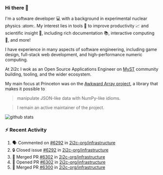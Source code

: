 ### Hi there 👋 

I'm a software developer 💻 with a background in experimental nuclear physics :atom:. My interest lies in tools :wrench: to improve productivity :chart_with_upwards_trend: and scientific insight :telescope:, including rich documentation 📚, interactive computing 🧮, and more! 

I have experience in many aspects of software engineering, including game design, full-stack web development, and high-performance numeric computing. 

At 2i2c I wok as an Open Source Applications Engineer on [MyST](https://github.com/jupyter-book/mystmd) community building, tooling, and the wider ecosystem. 

My main focus at Princeton was on the [Awkward Array project](awkward-array.org/), a library that makes it possible to 
> manipulate JSON-like data with NumPy-like idioms.

> I remain an active maintainer of the project. 

![github stats](https://github-readme-stats.vercel.app/api?username=agoose77&show_icons=true&hide_rank=true&hide_title=true&bg_color=30,e76445,904e95&text_color=efe3ec&icon_color=efe3ec)
<!--
**agoose77/agoose77** is a ✨ _special_ ✨ repository because its `README.md` (this file) appears on your GitHub profile.

Here are some ideas to get you started:

- 🔭 I’m currently working on ...
- 🌱 I’m currently learning ...
- 👯 I’m looking to collaborate on ...
- 🤔 I’m looking for help with ...
- 💬 Ask me about ...
- 📫 How to reach me: ...
- 😄 Pronouns: ...
- ⚡ Fun fact: ...
-->

### :zap: Recent Activity

<!--START_SECTION:activity-->
1. 🗣 Commented on [#6292](https://github.com/2i2c-org/infrastructure/issues/6292#issuecomment-3020223524) in [2i2c-org/infrastructure](https://github.com/2i2c-org/infrastructure)
2. 🔒 Closed issue [#6292](https://github.com/2i2c-org/infrastructure/issues/6292) in [2i2c-org/infrastructure](https://github.com/2i2c-org/infrastructure)
3. 🎉 Merged PR [#6302](https://github.com/2i2c-org/infrastructure/pull/6302) in [2i2c-org/infrastructure](https://github.com/2i2c-org/infrastructure)
4. 💪 Opened PR [#6302](https://github.com/2i2c-org/infrastructure/pull/6302) in [2i2c-org/infrastructure](https://github.com/2i2c-org/infrastructure)
5. 🎉 Merged PR [#6300](https://github.com/2i2c-org/infrastructure/pull/6300) in [2i2c-org/infrastructure](https://github.com/2i2c-org/infrastructure)
<!--END_SECTION:activity-->
